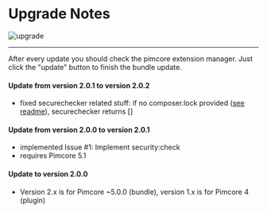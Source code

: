 # Upgrade Notes
![upgrade](https://user-images.githubusercontent.com/700119/31535145-3c01a264-affa-11e7-8d86-f04c33571f65.png)  
***
After every update you should check the pimcore extension manager. Just click the "update" button to finish the bundle update.

#### Update from version 2.0.1 to version 2.0.2
- fixed securechecker related stuff: if no composer.lock provided ([see readme](README.md)), securechecker returns []

#### Update from version 2.0.0 to version 2.0.1
- implemented Issue #1: Implement security:check
- requires Pimcore 5.1

#### Update to version 2.0.0 
- Version 2.x is for Pimcore ~5.0.0 (bundle), version 1.x is for Pimcore 4 (plugin)
